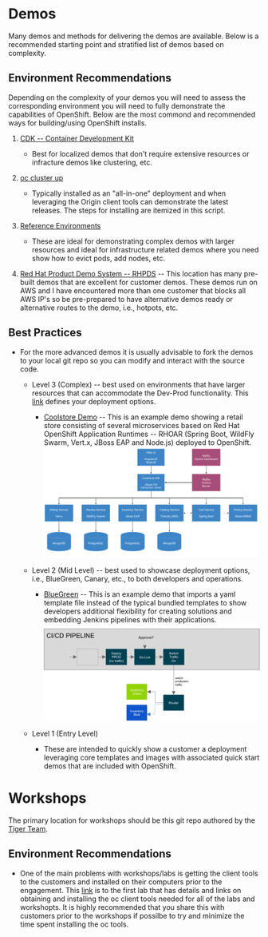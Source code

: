 # Demos
Many demos and methods for delivering the demos are available.  Below is a recommended starting point and stratified list of demos based on complexity.

Environment Recommendations
-------------

Depending on the complexity of your demos you will need to assess the corresponding environment you will need to fully demonstrate the capabilities of OpenShift.  Below are the most commond and recommended ways for building/using OpenShift installs.

1) [CDK -- Container Development Kit](http://developers.redhat.com/products/cdk/overview/) 
	* Best for localized demos that don't require extensive resources or infracture demos like clustering, etc.

2) [oc cluster up](scripts/all-in-one-aws-template?raw=true)
	* Typically installed as an "all-in-one" deployment and when leveraging the Origin client tools can demonstrate the latest releases.  The steps for installing are itemized in this script.

3) [Reference Environments](https://github.com/openshift/openshift-ansible-contrib/tree/master/reference-architecture) 
	* These are ideal for demonstrating complex demos with larger resources and ideal for infrastructure related demos where you need show how to evict pods, add nodes, etc.

4) [Red Hat Product Demo System -- RHPDS](http://rhpds.redhat.com) -- This location has many pre-built demos that are excellent for customer demos.  These demos run on AWS and I have encountered more than one customer that blocks all AWS IP's so be pre-prepared to have alternative demos ready or alternative routes to the demo, i.e., hotpots, etc.

Best Practices
------------

* For the more advanced demos it is usually advisable to fork the demos to your local git repo so you can modify and interact with the source code.
	* Level 3 (Complex) -- best used on environments that have larger resources that can accommodate the Dev-Prod functionality.  This [link](https://github.com/jbossdemocentral/coolstore-microservice/tree/1.2.x/openshift/scripts) defines your deployment options.
		* [Coolstore Demo](https://github.com/jbossdemocentral/coolstore-microservice/) -- This is an example demo showing a retail store consisting of several microservices based on Red Hat OpenShift Application Runtimes -- RHOAR (Spring Boot, WildFly Swarm, Vert.x, JBoss EAP and Node.js) deployed to OpenShift.
![Cool Store Microservice Demo -- Architecture Diagram](docs/images/coolstore-arch-diagram.png?raw=true "Cool Store Microservice Demo -- Architecture Diagram")
	
	* Level 2 (Mid Level) -- best used to showcase deployment options, i.e., BlueGreen, Canary, etc., to both developers and operations.
		* [BlueGreen](https://github.com/sclorg/nodejs-ex) -- This is an example demo that imports a yaml template file instead of the typical bundled templates to show developers additional flexibility for creating solutions and embedding Jenkins pipelines with their applications.
![BlueGreen -- Jenkins pipeline demo](docs/images/bluegreen-arch.png?raw=true "BlueGreen -- Jenkins pipeline demo")


	* Level 1 (Entry Level)
		* These are intended to quickly show a customer a deployment leveraging core templates and images with associated quick start demos that are included with OpenShift.

# Workshops
The primary location for workshops should be this git repo authored by the [Tiger Team](https://github.com/RedHatWorkshops/openshiftv3-workshop/).

Environment Recommendations
-------------
* One of the main problems with workshops/labs is getting the client tools to the customers and installed on their computers prior to the engagement.  This [link](https://github.com/RedHatWorkshops/openshiftv3-workshop/blob/master/0-Setting-up-client-tools.adoc#setting-up-client-tools) is to the first lab that has details and links on obtaining and installing the oc client tools needed for all of the labs and workshopts.  It is highly recommended that you share this with customers prior to the workshops if possilbe to try and minimize the time spent installing the oc tools.
